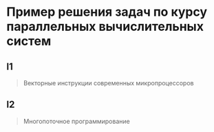 # Пример решения задач по курсу параллельных вычислительных систем

## l1
> Векторные инструкции современных микропроцессоров

## l2
> Многопоточное программирование